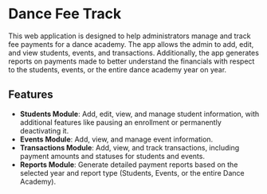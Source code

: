 # Dance Fee Track

This web application is designed to help administrators manage and track fee payments for a dance academy. The app allows the admin to add, edit, and view students, events, and transactions. Additionally, the app generates reports on payments made to better understand the financials with respect to the students, events, or the entire dance academy year on year.

## Features

- **Students Module**: Add, edit, view, and manage student information, with additional features like pausing an enrollment or permanently deactivating it.
- **Events Module**: Add, view, and manage event information.
- **Transactions Module**: Add, view, and track transactions, including payment amounts and statuses for students and events.
- **Reports Module**: Generate detailed payment reports based on the selected year and report type (Students, Events, or the entire Dance Academy).
